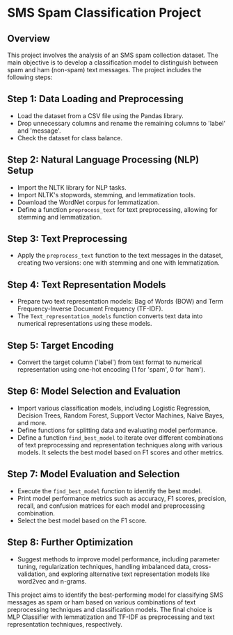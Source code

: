 # SMS Spam Classification Project

## Overview

This project involves the analysis of an SMS spam collection dataset. The main objective is to develop a classification model to distinguish between spam and ham (non-spam) text messages. The project includes the following steps:

## Step 1: Data Loading and Preprocessing

- Load the dataset from a CSV file using the Pandas library.
- Drop unnecessary columns and rename the remaining columns to 'label' and 'message'.
- Check the dataset for class balance.

## Step 2: Natural Language Processing (NLP) Setup

- Import the NLTK library for NLP tasks.
- Import NLTK's stopwords, stemming, and lemmatization tools.
- Download the WordNet corpus for lemmatization.
- Define a function `preprocess_text` for text preprocessing, allowing for stemming and lemmatization.

## Step 3: Text Preprocessing

- Apply the `preprocess_text` function to the text messages in the dataset, creating two versions: one with stemming and one with lemmatization.

## Step 4: Text Representation Models

- Prepare two text representation models: Bag of Words (BOW) and Term Frequency-Inverse Document Frequency (TF-IDF).
- The `Text_representation_models` function converts text data into numerical representations using these models.

## Step 5: Target Encoding

- Convert the target column ('label') from text format to numerical representation using one-hot encoding (1 for 'spam', 0 for 'ham').

## Step 6: Model Selection and Evaluation

- Import various classification models, including Logistic Regression, Decision Trees, Random Forest, Support Vector Machines, Naive Bayes, and more.
- Define functions for splitting data and evaluating model performance.
- Define a function `find_best_model` to iterate over different combinations of text preprocessing and representation techniques along with various models. It selects the best model based on F1 scores and other metrics.

## Step 7: Model Evaluation and Selection

- Execute the `find_best_model` function to identify the best model.
- Print model performance metrics such as accuracy, F1 scores, precision, recall, and confusion matrices for each model and preprocessing combination.
- Select the best model based on the F1 score.

## Step 8: Further Optimization

- Suggest methods to improve model performance, including parameter tuning, regularization techniques, handling imbalanced data, cross-validation, and exploring alternative text representation models like word2vec and n-grams.

This project aims to identify the best-performing model for classifying SMS messages as spam or ham based on various combinations of text preprocessing techniques and classification models. The final choice is MLP Classifier with lemmatization and TF-IDF as preprocessing and text representation techniques, respectively.

